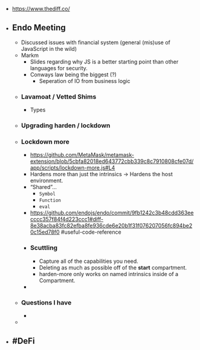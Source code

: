 - https://www.thediff.co/
- ## Endo Meeting
	- Discussed issues with financial system (general (mis)use of JavaScript in the wild)
	- Markm
		- Slides regarding why JS is a better starting point than other languages for security.
		- Conways law being the biggest (?)
			- Seperation of IO from business logic
	- ### Lavamoat / Vetted Shims
		- Types
	- ### Upgrading harden / lockdown
	- ### Lockdown more
		- https://github.com/MetaMask/metamask-extension/blob/5cbfa82018ed643772cbb339c8c7910808cfe07d/app/scripts/lockdown-more.js#L4
		- Hardens more than just the intrinsics -> Hardens the host environment.
		- “Shared”…
			- `Symbol`
			- `Function`
			- `eval`
		- https://github.com/endojs/endo/commit/9fb1242c3b48cdd363eecccc357f84f4d223ccc1#diff-8e38acba83fc82efba8fe936cde6e20b1f31f076207056fc894be20c15ed78f0 #useful-code-reference
		- ### Scuttling
			- Capture all of the capabilities you need.
			- Deleting as much as possible off of the **start** compartment.
			- harden-more only works on named intrinsics inside of a Compartment.
		-
	- ### Questions I have
		-
	-
- #DeFi
	-